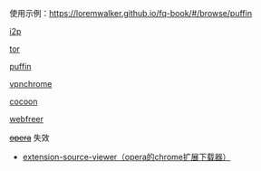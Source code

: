 
使用示例：https://loremwalker.github.io/fq-book/#/browse/puffin

[i2p](https://geti2p.net/zh/download)

[tor](https://www.torproject.org)

[puffin](https://www.puffinbrowser.com/)

[vpnchrome](https://www.freevpn.pw/en/)

[cocoon](https://getcocoon.com/support/download)

[webfreer](https://www.webfreer.com/)

<s>[opera](https://www.opera.com/zh-cn)</s> 失效
  * [extension-source-viewer（opera的chrome扩展下载器）](https://addons.opera.com/zh-cn/extensions/details/extension-source-viewer/)
  

